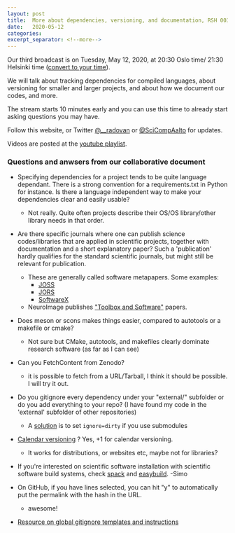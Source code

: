 ```yaml
---
layout: post
title:  More about dependencies, versioning, and documentation, RSH 003
date:   2020-05-12
categories:
excerpt_separator: <!--more-->
---
```


Our third broadcast is on Tuesday, May 12, 2020, at 20:30 Oslo time/ 21:30 Helsinki time
([convert to your time](/time/)).

We will talk about tracking dependencies for compiled languages,
about versioning for smaller and larger projects, and about how we
document our codes, and more.

The stream starts 10
minutes early and you can use this time to already start asking
questions you may have.

<!--more-->

Follow this website, or Twitter
[@\_\_radovan](https://twitter.com/__radovan) or
[@SciCompAalto](https://twitter.com/SciCompAalto) for updates.

Videos are posted at the [youtube
playlist](https://www.youtube.com/playlist?list=PLpLblYHCzJAB6blBBa0O2BEYadVZV3JYf).


### Questions and anwsers from our collaborative document

- Specifying dependencies for a project tends to be quite language dependant. There is a strong convention for a requirements.txt in Python for instance. Is there a language independent way to make your dependencies clear and easily usable?
  - Not really. Quite often projects describe their OS/OS library/other library needs in that order.

- Are there specific journals where one can publish science codes/libraries that are applied in scientific projects, together with documentation and a short explanatory paper? Such a 'publication' hardly qualifies for the standard scientific journals, but might still be relevant for publication.
  - These are generally called software metapapers. Some examples:
    - [JOSS](joss.theoj.org/)
    - [JORS](openresearchsoftware.metajnl.com/)
    - [SoftwareX](https://www.journals.elsevier.com/softwarex)
  - NeuroImage publishes ["Toolbox and Software"](https://www.elsevier.com/journals/neuroimage/1053-8119/guide-for-authors#txt20105) papers.

- Does meson or scons makes things easier, compared to autotools or a makefile or cmake?
  - Not sure but CMake, autotools, and makefiles clearly dominate research software (as far as I can see)

- Can you FetchContent from Zenodo?
  - it is possible to fetch from a URL/Tarball, I think it should be possible. I will try it out.

- Do you gitignore every dependency under your "external/" subfolder or do you add everything to your repo? (I have found my code in the 'external' subfolder of other repositories)
  - A [solution](http://www.nils-haldenwang.de/frameworks-and-tools/git/how-to-ignore-changes-in-git-submodules) is to set `ignore=dirty` if you use submodules

- [Calendar versioning](https://calver.org/) ? Yes, +1 for calendar versioning.
    - It works for distributions, or websites etc, maybe not for libraries?

- If you're interested on scientific software installation with scientific software build systems, check [spack](https://spack.io/) and [easybuild](https://easybuild.readthedocs.io/en/latest/). -Simo

- On GitHub, if you have lines selected, you can hit "y" to automatically put the permalink with the hash in the URL.
  - awesome!

- [Resource on global gitignore templates and instructions](https://github.com/github/gitignore/tree/master/Global)
